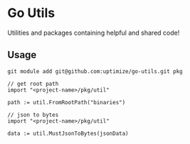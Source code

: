 # Go Utils
Utilities and packages containing helpful and shared code!

## Usage
```
git module add git@github.com:uptimize/go-utils.git pkg
```
```golang
// get root path
import "<project-name>/pkg/util"

path := util.FromRootPath("binaries")
```
```golang
// json to bytes
import "<project-name>/pkg/util"

data := util.MustJsonToBytes(jsonData)
```

